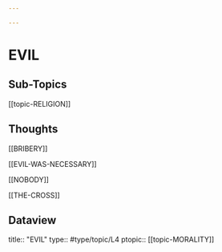 ```yaml
---

---
```

# EVIL
## Sub-Topics
[[topic-RELIGION]]

## Thoughts
[[BRIBERY]]

[[EVIL-WAS-NECESSARY]]

[[NOBODY]]

[[THE-CROSS]]

## Dataview
title:: "EVIL"
type:: #type/topic/L4
ptopic:: [[topic-MORALITY]]
